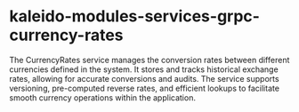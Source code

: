 # kaleido-modules-services-grpc-currency-rates
The CurrencyRates service manages the conversion rates between different currencies defined in the system. It stores and tracks historical exchange rates, allowing for accurate conversions and audits. The service supports versioning, pre-computed reverse rates, and efficient lookups to facilitate smooth currency operations within the application.
